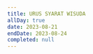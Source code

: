 ```yaml
---
title: URUS SYARAT WISUDA
allDay: true
date: 2023-08-21
endDate: 2023-08-24
completed: null
---
```

